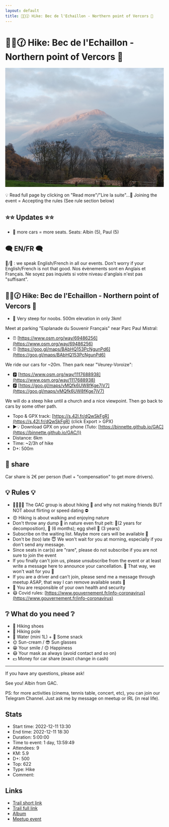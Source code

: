 ```yaml
---
layout: default
title: 🥾🔵🕜 Hike: Bec de l'Echaillon - Northern point of Vercors 🧭
---
```


# 🥾🔵🕜 Hike: Bec de l'Echaillon - Northern point of Vercors 🧭

![2022-12-11](../img/orig/2022-12-11.jpg)

💡 Read full page by clicking on "Read more"/"Lire la suite"...💜
Joining the event = Accepting the rules (See rule section below)

##  ⭐⭐ Updates ⭐⭐ 

* 📅 more cars = more seats. Seats: Albin (5), Paul (5)

##  🗨️ EN/FR 🗨️ 
🦅/🐓 : we speak English/French in all our events. Don't worry if your English/French is not that good. Nos évènements sont en Anglais et Français. Ne soyez pas inquiets si votre niveau d'anglais n'est pas "suffisant".

##  🥾🔵🕜 Hike: Bec de l'Echaillon - Northern point of Vercors 🧭 

* 🔵 Very steep for noobs. 500m elevation in only 3km!

Meet at parking "Esplanade du Souvenir Français" near Parc Paul Mistral:

* ⏰ [https://www.osm.org/way/69486256](https://www.osm.org/way/69486256)
* ⏰ [https://goo.gl/maps/BAbHQ153PcNgunPd6](https://goo.gl/maps/BAbHQ153PcNgunPd6)

We ride our cars for \~20m. Then park near "Veurey-Voroize":

* 🅿️ [https://www.osm.org/way/1117688938](https://www.osm.org/way/1117688938)
* 🅿️ [https://goo.gl/maps/vMQfk6UW8fKge7jV7](https://goo.gl/maps/vMQfk6UW8fKge7jV7)

We will do a steep hike until a church and a nice viewpoint. Then go back to cars by some other path.

* Topo & GPX track: [https://s.42l.fr/dQwSkFgR](https://s.42l.fr/dQwSkFgR) (click Export > GPX)
* ▶💡 Download GPX on your phone (Tuto: [https://binnette.github.io/GAC](https://binnette.github.io/GAC/))
* Distance: 6km
* Time: \~2/3h of hike
* D+: 500m

##  🚗 share 
Car share is 2€ per person (fuel + "compensation" to get more drivers).

##  💡 Rules 💡 

* 🚶‍♀️🚶‍♂️ The GAC group is about hiking 🥾 and why not making friends BUT NOT about flirting or speed dating ⛔
* 😍 Hiking is about walking and enjoying nature
* Don't throw any dump 🚮 in nature even fruit pelt: 🍌(2 years for decomposition), 🍊 (6 months); egg shell 🥚 (3 years)
* Subscribe on the waiting list. Maybe more cars will be available 🚗
* Don't be (too) late 😇 We won't wait for you at morning, especially if you don't send any message.
* Since seats in car(s) are "rare", please do not subscribe if you are not sure to join the event
* If you finally can't join us, please unsubscribe from the event or at least write a message here to announce your cancellation. 💜 That way, we won't wait for you 💜
* If you are a driver and can't join, please send me a message through meetup ASAP, that way I can remove available seats 🚗
* 💟 You are responsible of your own health and security
* 😷 Covid rules: [https://www.gouvernement.fr/info-coronavirus](https://www.gouvernement.fr/info-coronavirus)

##  ❔ What do you need ❔ 

* 🥾 Hiking shoes
* 🥢 Hiking pole
* 🧃 Water (mini 1L) + 🍫 Some snack
* 🌞 Sun-cream / 😎 Sun glasses
* 😁 Your smile / 😊 Happiness
* 😷 Your mask as always (avoid contact and so on)
* 💵 Money for car share (exact change in cash)

***

If you have any questions, please ask!

See you! Albin from GAC.

PS: for more activities (cinema, tennis table, concert, etc), you can join our Telegram Channel. Just ask me by message on meetup or IRL (in real life).

## Stats

- Start time: 2022-12-11 13:30
- End time: 2022-12-11 18:30
- Duration: 5:00:00
- Time to event: 1 day, 13:59:49
- Attendees: 9
- KM: 5.9
- D+: 500
- Top: 622
- Type: Hike
- Comment: 

## Links

- [Trail short link](https://s.42l.fr/dQwSkFgR)
- [Trail full link]()
- [Album](https://binnette.github.io/GacImg2022/2022-12-11-🥾🔵🕜-Hike-Bec-de-lEchaillon-Northern-point-of-Vercors-🧭.html)
- [Meetup event](https://www.meetup.com/grenoble-adventure-club-english-french/events/290246652/)
